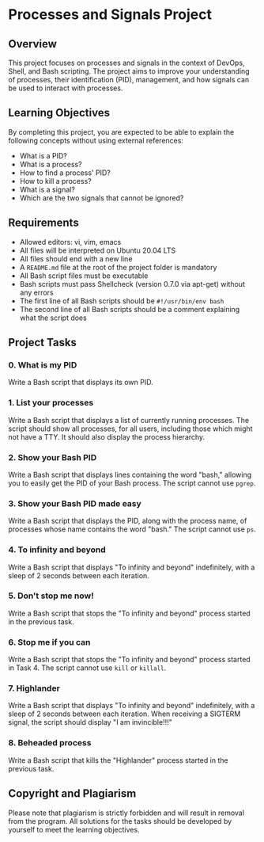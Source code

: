 # Processes and Signals Project

## Overview
This project focuses on processes and signals in the context of DevOps, Shell, and Bash scripting. The project aims to improve your understanding of processes, their identification (PID), management, and how signals can be used to interact with processes.

## Learning Objectives
By completing this project, you are expected to be able to explain the following concepts without using external references:

- What is a PID?
- What is a process?
- How to find a process' PID?
- How to kill a process?
- What is a signal?
- Which are the two signals that cannot be ignored?

## Requirements
- Allowed editors: vi, vim, emacs
- All files will be interpreted on Ubuntu 20.04 LTS
- All files should end with a new line
- A `README.md` file at the root of the project folder is mandatory
- All Bash script files must be executable
- Bash scripts must pass Shellcheck (version 0.7.0 via apt-get) without any errors
- The first line of all Bash scripts should be `#!/usr/bin/env bash`
- The second line of all Bash scripts should be a comment explaining what the script does

## Project Tasks

### 0. What is my PID
Write a Bash script that displays its own PID.

### 1. List your processes
Write a Bash script that displays a list of currently running processes. The script should show all processes, for all users, including those which might not have a TTY. It should also display the process hierarchy.

### 2. Show your Bash PID
Write a Bash script that displays lines containing the word "bash," allowing you to easily get the PID of your Bash process. The script cannot use `pgrep`.

### 3. Show your Bash PID made easy
Write a Bash script that displays the PID, along with the process name, of processes whose name contains the word "bash." The script cannot use `ps`.

### 4. To infinity and beyond
Write a Bash script that displays "To infinity and beyond" indefinitely, with a sleep of 2 seconds between each iteration.

### 5. Don't stop me now!
Write a Bash script that stops the "To infinity and beyond" process started in the previous task.

### 6. Stop me if you can
Write a Bash script that stops the "To infinity and beyond" process started in Task 4. The script cannot use `kill` or `killall`.

### 7. Highlander
Write a Bash script that displays "To infinity and beyond" indefinitely, with a sleep of 2 seconds between each iteration. When receiving a SIGTERM signal, the script should display "I am invincible!!!"

### 8. Beheaded process
Write a Bash script that kills the "Highlander" process started in the previous task.

## Copyright and Plagiarism
Please note that plagiarism is strictly forbidden and will result in removal from the program. All solutions for the tasks should be developed by yourself to meet the learning objectives.


